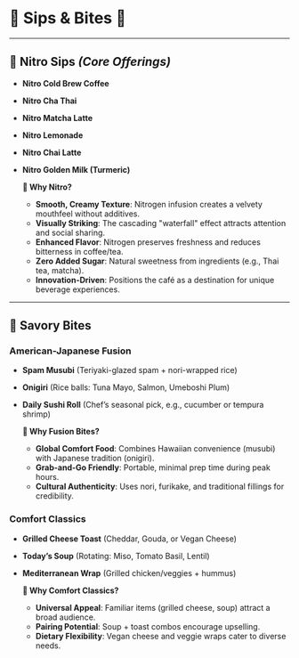 # 🧋 Sips & Bites 🍙

---

## 🥤 **Nitro Sips** *(Core Offerings)*  
- **Nitro Cold Brew Coffee**  
- **Nitro Cha Thai**  
- **Nitro Matcha Latte**  
- **Nitro Lemonade**  
- **Nitro Chai Latte**  
- **Nitro Golden Milk (Turmeric)**  

  **🤔 Why Nitro?**  
    - **Smooth, Creamy Texture**: Nitrogen infusion creates a velvety mouthfeel without additives.  
    - **Visually Striking**: The cascading "waterfall" effect attracts attention and social sharing.  
    - **Enhanced Flavor**: Nitrogen preserves freshness and reduces bitterness in coffee/tea.  
    - **Zero Added Sugar**: Natural sweetness from ingredients (e.g., Thai tea, matcha).  
    - **Innovation-Driven**: Positions the café as a destination for unique beverage experiences.

---

## 🍣 **Savory Bites**  

### **American-Japanese Fusion**  
- **Spam Musubi** (Teriyaki-glazed spam + nori-wrapped rice)  
- **Onigiri** (Rice balls: Tuna Mayo, Salmon, Umeboshi Plum)  
- **Daily Sushi Roll** (Chef’s seasonal pick, e.g., cucumber or tempura shrimp)  

  **🤔 Why Fusion Bites?**  
    - **Global Comfort Food**: Combines Hawaiian convenience (musubi) with Japanese tradition (onigiri).  
    - **Grab-and-Go Friendly**: Portable, minimal prep time during peak hours.  
    - **Cultural Authenticity**: Uses nori, furikake, and traditional fillings for credibility.  

### **Comfort Classics**  
- **Grilled Cheese Toast** (Cheddar, Gouda, or Vegan Cheese)  
- **Today’s Soup** (Rotating: Miso, Tomato Basil, Lentil)  
- **Mediterranean Wrap** (Grilled chicken/veggies + hummus)  

  **🤔 Why Comfort Classics?**  
    - **Universal Appeal**: Familiar items (grilled cheese, soup) attract a broad audience.  
    - **Pairing Potential**: Soup + toast combos encourage upselling.  
    - **Dietary Flexibility**: Vegan cheese and veggie wraps cater to diverse needs.  
